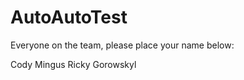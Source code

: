 AutoAutoTest
============
Everyone on the team, please place your name below:

Cody Mingus
Ricky Gorowskyl